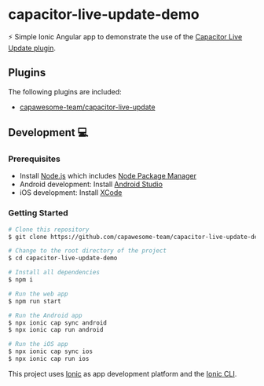 # capacitor-live-update-demo

⚡️ Simple Ionic Angular app to demonstrate the use of the [Capacitor Live Update plugin](https://capawesome.io/plugins/live-update/).

## Plugins

The following plugins are included:

- [capawesome-team/capacitor-live-update](https://capawesome.io/plugins/live-update/)

## Development 💻

### Prerequisites

- Install [Node.js](https://nodejs.org) which includes [Node Package Manager](https://www.npmjs.com/get-npm)
- Android development: Install [Android Studio](https://developer.android.com/studio)
- iOS development: Install [XCode](https://apps.apple.com/de/app/xcode/id497799835?mt=12)

### Getting Started

```bash
# Clone this repository
$ git clone https://github.com/capawesome-team/capacitor-live-update-demo.git

# Change to the root directory of the project
$ cd capacitor-live-update-demo

# Install all dependencies
$ npm i

# Run the web app
$ npm run start

# Run the Android app
$ npx ionic cap sync android
$ npx ionic cap run android

# Run the iOS app
$ npx ionic cap sync ios
$ npx ionic cap run ios
```

This project uses [Ionic](https://ionicframework.com/) as app development platform and the [Ionic CLI](https://ionicframework.com/docs/cli).
